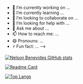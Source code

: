 - 🔭 I’m currently working on ...
- 🌱 I’m currently learning ...
- 👯 I’m looking to collaborate on ...
- 🤔 I’m looking for help with ...
- 💬 Ask me about ...
- 📫 How to reach me: ...
- 😄 Pronouns: ...
- ⚡ Fun fact: ...
-->

[![Nelson Benevides GitHub stats](https://github-readme-stats.vercel.app/api?username=benevides&count_private=true&show_icons=true&theme=github_dark)](https://github.com/benevides/github-readme-stats)

[![Readme Card](https://github-readme-stats.vercel.app/api/pin/?username=benevides&repo=tesseract-ocr)](https://github.com/benevides/github-readme-stats)

[![Top Langs](https://github-readme-stats.vercel.app/api/top-langs/?username=benevides&langs_count=8&layout=compact)](https://github.com/anuraghazra/github-readme-stats)
